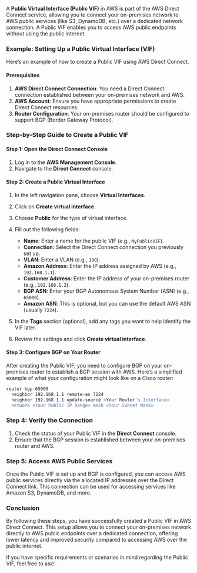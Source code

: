 A **Public Virtual Interface (Public VIF)** in AWS is part of the AWS Direct Connect service, allowing you to connect your on-premises network to AWS public services (like S3, DynamoDB, etc.) over a dedicated network connection. A Public VIF enables you to access AWS public endpoints without using the public internet.

### Example: Setting Up a Public Virtual Interface (VIF)

Here’s an example of how to create a Public VIF using AWS Direct Connect.

#### Prerequisites

1. **AWS Direct Connect Connection**: You need a Direct Connect connection established between your on-premises network and AWS.
2. **AWS Account**: Ensure you have appropriate permissions to create Direct Connect resources.
3. **Router Configuration**: Your on-premises router should be configured to support BGP (Border Gateway Protocol).

### Step-by-Step Guide to Create a Public VIF

#### Step 1: Open the Direct Connect Console

1. Log in to the **AWS Management Console**.
2. Navigate to the **Direct Connect** console.

#### Step 2: Create a Public Virtual Interface

1. In the left navigation pane, choose **Virtual Interfaces**.
2. Click on **Create virtual interface**.
3. Choose **Public** for the type of virtual interface.
4. Fill out the following fields:

   - **Name**: Enter a name for the public VIF (e.g., `MyPublicVIF`).
   - **Connection**: Select the Direct Connect connection you previously set up.
   - **VLAN**: Enter a VLAN (e.g., `100`).
   - **Amazon Address**: Enter the IP address assigned by AWS (e.g., `192.168.1.1`).
   - **Customer Address**: Enter the IP address of your on-premises router (e.g., `192.168.1.2`).
   - **BGP ASN**: Enter your BGP Autonomous System Number (ASN) (e.g., `65000`).
   - **Amazon ASN**: This is optional, but you can use the default AWS ASN (usually `7224`).

5. In the **Tags** section (optional), add any tags you want to help identify the VIF later.
6. Review the settings and click **Create virtual interface**.

#### Step 3: Configure BGP on Your Router

After creating the Public VIF, you need to configure BGP on your on-premises router to establish a BGP session with AWS. Here’s a simplified example of what your configuration might look like on a Cisco router:

```bash
router bgp 65000
  neighbor 192.168.1.1 remote-as 7224
  neighbor 192.168.1.1 update-source <Your Router's Interface>
  network <Your Public IP Range> mask <Your Subnet Mask>
```

### Step 4: Verify the Connection

1. Check the status of your Public VIF in the **Direct Connect** console.
2. Ensure that the BGP session is established between your on-premises router and AWS.

### Step 5: Access AWS Public Services

Once the Public VIF is set up and BGP is configured, you can access AWS public services directly via the allocated IP addresses over the Direct Connect link. This connection can be used for accessing services like Amazon S3, DynamoDB, and more.

### Conclusion

By following these steps, you have successfully created a Public VIF in AWS Direct Connect. This setup allows you to connect your on-premises network directly to AWS public endpoints over a dedicated connection, offering lower latency and improved security compared to accessing AWS over the public internet.

If you have specific requirements or scenarios in mind regarding the Public VIF, feel free to ask!